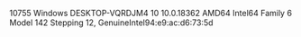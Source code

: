 10755 Windows DESKTOP-VQRDJM4 10 10.0.18362 AMD64 Intel64 Family 6 Model 142 Stepping 12, GenuineIntel94:e9:ac:d6:73:5d